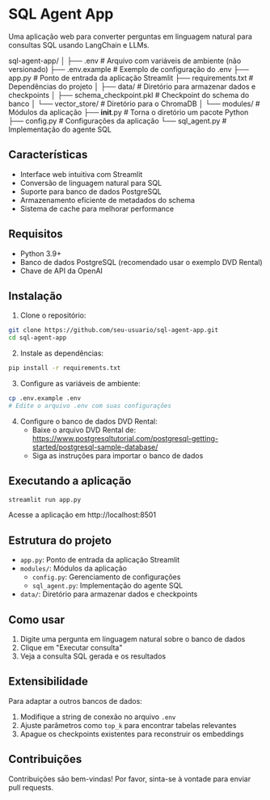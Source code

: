 # SQL Agent App

Uma aplicação web para converter perguntas em linguagem natural para consultas SQL usando LangChain e LLMs.

sql-agent-app/
│
├── .env                  # Arquivo com variáveis de ambiente (não versionado)
├── .env.example          # Exemplo de configuração do .env
├── app.py                # Ponto de entrada da aplicação Streamlit
├── requirements.txt      # Dependências do projeto
│
├── data/                 # Diretório para armazenar dados e checkpoints
│   ├── schema_checkpoint.pkl    # Checkpoint do schema do banco
│   └── vector_store/            # Diretório para o ChromaDB
│
└── modules/              # Módulos da aplicação
    ├── __init__.py       # Torna o diretório um pacote Python
    ├── config.py         # Configurações da aplicação
    └── sql_agent.py      # Implementação do agente SQL

## Características

- Interface web intuitiva com Streamlit
- Conversão de linguagem natural para SQL
- Suporte para banco de dados PostgreSQL
- Armazenamento eficiente de metadados do schema
- Sistema de cache para melhorar performance

## Requisitos

- Python 3.9+
- Banco de dados PostgreSQL (recomendado usar o exemplo DVD Rental)
- Chave de API da OpenAI

## Instalação

1. Clone o repositório:
```bash
git clone https://github.com/seu-usuario/sql-agent-app.git
cd sql-agent-app
```

2. Instale as dependências:
```bash
pip install -r requirements.txt
```

3. Configure as variáveis de ambiente:
```bash
cp .env.example .env
# Edite o arquivo .env com suas configurações
```

4. Configure o banco de dados DVD Rental:
   - Baixe o arquivo DVD Rental de: https://www.postgresqltutorial.com/postgresql-getting-started/postgresql-sample-database/
   - Siga as instruções para importar o banco de dados

## Executando a aplicação

```bash
streamlit run app.py
```

Acesse a aplicação em http://localhost:8501

## Estrutura do projeto

- `app.py`: Ponto de entrada da aplicação Streamlit
- `modules/`: Módulos da aplicação
  - `config.py`: Gerenciamento de configurações
  - `sql_agent.py`: Implementação do agente SQL
- `data/`: Diretório para armazenar dados e checkpoints

## Como usar

1. Digite uma pergunta em linguagem natural sobre o banco de dados
2. Clique em "Executar consulta"
3. Veja a consulta SQL gerada e os resultados

## Extensibilidade

Para adaptar a outros bancos de dados:
1. Modifique a string de conexão no arquivo `.env`
2. Ajuste parâmetros como `top_k` para encontrar tabelas relevantes
3. Apague os checkpoints existentes para reconstruir os embeddings

## Contribuições

Contribuições são bem-vindas! Por favor, sinta-se à vontade para enviar pull requests.